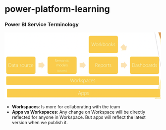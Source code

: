 # power-platform-learning
### Power BI Service Terminology
![power bi terminology](assets/power-bi-terminology.png)

- **Workspaces**: Is more for collaborating with the team
- **Apps vs Workspaces**: Any change on Workspace will be directly reflected for anyone in Workspace. But apps will reflect the latest version when we publish it.